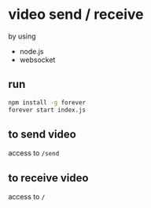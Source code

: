 # video send / receive

by using 

- node.js  
- websocket

## run

```bash
npm install -g forever
forever start index.js
```

## to send video

access to `/send`

## to receive video

access to `/`

